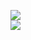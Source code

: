 [![](https://img.shields.io/badge/Made%20With-Github%20Spray-lightgrey.svg?style=for-the-badge&logo=github)](https://github.com/Annihil/github-spray#27633)  
[![](https://i.imgur.com/2DrTn0Z.gif)](https://github.com/Annihil/github-spray)